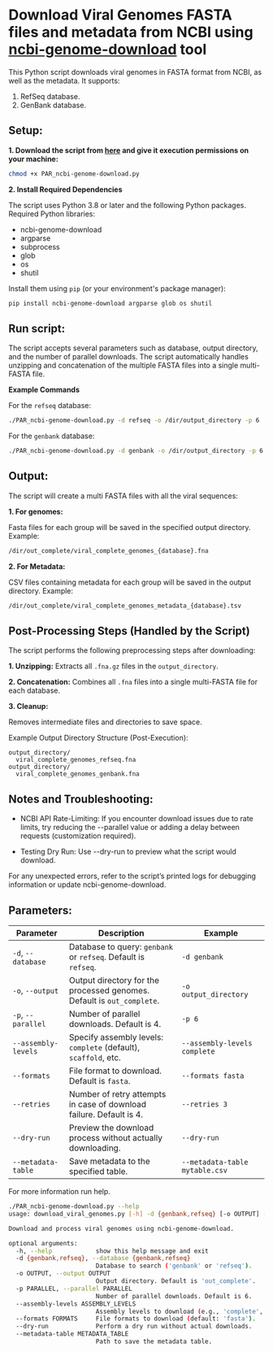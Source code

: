# Download Viral Genomes FASTA files and metadata from NCBI using [ncbi-genome-download](https://github.com/kblin/ncbi-genome-download) tool

This Python script downloads viral genomes in FASTA format from NCBI, as well as the metadata. It supports:
1. RefSeq database.
2. GenBank database.

## **Setup:**

**1. Download the script from [here](https://github.com/agudeloromero/Download_fasta_NCBI/blob/main/ViralGenomes_ncbi-genome-download/PAR_ncbi-genome-download.py) and give it execution permissions on your machine:**
```bash
chmod +x PAR_ncbi-genome-download.py
```

**2. Install Required Dependencies**

The script uses Python 3.8 or later and the following Python packages. Required Python libraries:
* ncbi-genome-download
* argparse
* subprocess
* glob
* os
* shutil

Install them using `pip` (or your environment's package manager):
``` bash
pip install ncbi-genome-download argparse glob os shutil
```

## **Run script:**

The script accepts several parameters such as database, output directory, and the number of parallel downloads. The script automatically handles unzipping and concatenation of the multiple FASTA files into a single multi-FASTA file.

**Example Commands**

For the `refseq` database:
```bash
./PAR_ncbi-genome-download.py -d refseq -o /dir/output_directory -p 6
```

For the `genbank` database:
```bash
./PAR_ncbi-genome-download.py -d genbank -o /dir/output_directory -p 6
```

## **Output:**

The script will create a multi FASTA files with all the viral sequences:

**1. For genomes:**

Fasta files for each group will be saved in the specified output directory. Example:
```bash
/dir/out_complete/viral_complete_genomes_{database}.fna
```

**2. For Metadata:**

CSV files containing metadata for each group will be saved in the output directory. Example:
```bash
/dir/out_complete/viral_complete_genomes_metadata_{database}.tsv
```

## **Post-Processing Steps (Handled by the Script)**

The script performs the following preprocessing steps after downloading:

**1. Unzipping:**
Extracts all `.fna.gz` files in the `output_directory`.

**2. Concatenation:**
Combines all `.fna` files into a single multi-FASTA file for each database.

**3. Cleanup:**

Removes intermediate files and directories to save space.

Example Output Directory Structure (Post-Execution):
```
output_directory/
  viral_complete_genomes_refseq.fna
output_directory/
  viral_complete_genomes_genbank.fna
```

## **Notes and Troubleshooting:**

* NCBI API Rate-Limiting: If you encounter download issues due to rate limits, try reducing the --parallel value or adding a delay between requests (customization required).

* Testing Dry Run: Use --dry-run to preview what the script would download.

For any unexpected errors, refer to the script’s printed logs for debugging information or update ncbi-genome-download.


## **Parameters:**

| **Parameter**         | **Description**                                                                                 | **Example**               |
|------------------------|-------------------------------------------------------------------------------------------------|---------------------------|
| `-d`, `--database`     | Database to query: `genbank` or `refseq`. Default is `refseq`.                                  | `-d genbank`              |
| `-o`, `--output`       | Output directory for the processed genomes. Default is `out_complete`.                         | `-o output_directory`     |
| `-p`, `--parallel`     | Number of parallel downloads. Default is 4.                                                    | `-p 6`                    |
| `--assembly-levels`    | Specify assembly levels: `complete` (default), `scaffold`, etc.                                | `--assembly-levels complete` |
| `--formats`            | File format to download. Default is `fasta`.                                                   | `--formats fasta`         |
| `--retries`            | Number of retry attempts in case of download failure. Default is 4.                            | `--retries 3`             |
| `--dry-run`            | Preview the download process without actually downloading.                                      | `--dry-run`               |
| `--metadata-table`     | Save metadata to the specified table.                                                          | `--metadata-table mytable.csv` |

For more information run help.
```bash
./PAR_ncbi-genome-download.py --help
usage: download_viral_genomes.py [-h] -d {genbank,refseq} [-o OUTPUT] [-p PARALLEL] [--assembly-levels ASSEMBLY_LEVELS] [--formats FORMATS] [--dry-run] [--metadata-table METADATA_TABLE]

Download and process viral genomes using ncbi-genome-download.

optional arguments:
  -h, --help            show this help message and exit
  -d {genbank,refseq}, --database {genbank,refseq}
                        Database to search ('genbank' or 'refseq').
  -o OUTPUT, --output OUTPUT
                        Output directory. Default is 'out_complete'.
  -p PARALLEL, --parallel PARALLEL
                        Number of parallel downloads. Default is 6.
  --assembly-levels ASSEMBLY_LEVELS
                        Assembly levels to download (e.g., 'complete', 'scaffold'). Default is 'complete'.
  --formats FORMATS     File formats to download (default: 'fasta').
  --dry-run             Perform a dry run without actual downloads.
  --metadata-table METADATA_TABLE
                        Path to save the metadata table.
```

